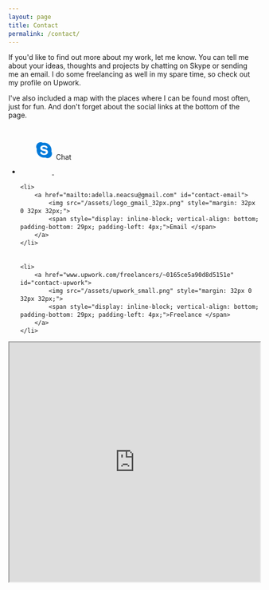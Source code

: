 ```yaml
---
layout: page
title: Contact
permalink: /contact/
---
```


If you'd like to find out more about my work, let me know. You can tell me about your ideas, thoughts and projects by chatting on Skype or sending me an email. I do some freelancing as well in my spare time, so check out my profile on Upwork. 

I've also included a map with the places where I can be found most often, just for fun. And don't forget about the social links at the bottom of the page.


<ul class="contacts">
	<li>
		<a href="skype:adella.neacsu?chat" id="contact-skype"> 
			<img src="/assets/skype-icon.png" style="margin: 32px 0 32px 32px;"> 
			<span style="display: inline-block; vertical-align: bottom; padding-bottom: 29px; padding-left: 4px;">Chat </span>
		</a>
	</li>

	<li>
		<a href="mailto:adella.neacsu@gmail.com" id="contact-email"> 
			<img src="/assets/logo_gmail_32px.png" style="margin: 32px 0 32px 32px;"> 
			<span style="display: inline-block; vertical-align: bottom; padding-bottom: 29px; padding-left: 4px;">Email </span>
		</a>
	</li>


	<li>
		<a href="www.upwork.com/freelancers/~0165ce5a90d8d5151e" id="contact-upwork"> 
			<img src="/assets/upwork_small.png" style="margin: 32px 0 32px 32px;"> 
			<span style="display: inline-block; vertical-align: bottom; padding-bottom: 29px; padding-left: 4px;">Freelance </span>
		</a>
	</li>
</ul>



<iframe src="https://www.google.com/maps/d/u/0/embed?mid=1PLUlF8lxKYhTTI3Qocmp-_EM3EeqTZo7" width="100%" height="480" seamless></iframe>